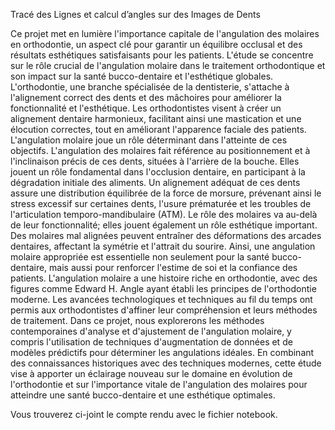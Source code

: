 Tracé des Lignes et calcul d’angles sur des Images de Dents

Ce projet met en lumière l'importance capitale de l'angulation des molaires en orthodontie, un aspect clé pour garantir un équilibre occlusal et des résultats esthétiques satisfaisants pour les patients. L'étude se concentre sur le rôle crucial de l'angulation molaire dans le traitement orthodontique et son impact sur la santé bucco-dentaire et l'esthétique globales.
L'orthodontie, une branche spécialisée de la dentisterie, s'attache à l'alignement correct des dents et des mâchoires pour améliorer la fonctionnalité et l'esthétique. Les orthodontistes visent à créer un alignement dentaire harmonieux, facilitant ainsi une mastication et une élocution correctes, tout en améliorant l'apparence faciale des patients. L'angulation molaire joue un rôle déterminant dans l'atteinte de ces objectifs.
L'angulation des molaires fait référence au positionnement et à l'inclinaison précis de ces dents, situées à l'arrière de la bouche. Elles jouent un rôle fondamental dans l'occlusion dentaire, en participant à la dégradation initiale des aliments. Un alignement adéquat de ces dents assure une distribution équilibrée de la force de morsure, prévenant ainsi le stress excessif sur certaines dents, l'usure prématurée et les troubles de l'articulation temporo-mandibulaire (ATM).
Le rôle des molaires va au-delà de leur fonctionnalité; elles jouent également un rôle esthétique important. Des molaires mal alignées peuvent entraîner des déformations des arcades dentaires, affectant la symétrie et l'attrait du sourire. Ainsi, une angulation molaire appropriée est essentielle non seulement pour la santé bucco-dentaire, mais aussi pour renforcer l'estime de soi et la confiance des patients.
L'angulation molaire a une histoire riche en orthodontie, avec des figures comme Edward H. Angle ayant établi les principes de l'orthodontie moderne. Les avancées technologiques et techniques au fil du temps ont permis aux orthodontistes d'affiner leur compréhension et leurs méthodes de traitement.
Dans ce projet, nous explorerons les méthodes contemporaines d'analyse et d'ajustement de l'angulation molaire, y compris l'utilisation de techniques d'augmentation de données et de modèles prédictifs pour déterminer les angulations idéales. En combinant des connaissances historiques avec des techniques modernes, cette étude vise à apporter un éclairage nouveau sur le domaine en évolution de l'orthodontie et sur l'importance vitale de l'angulation des molaires pour atteindre une santé bucco-dentaire et une esthétique optimales.

Vous trouverez ci-joint le compte rendu avec le fichier notebook.
